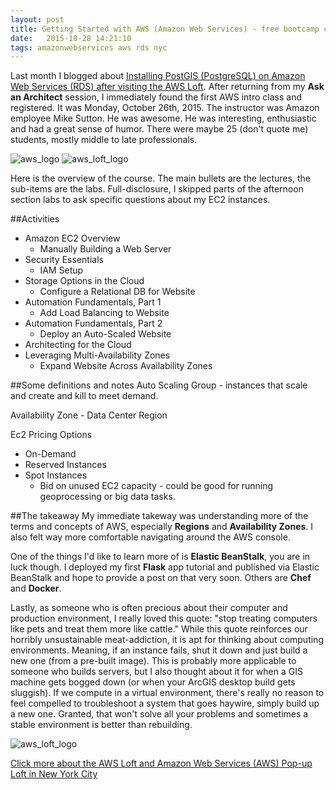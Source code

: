 ```yaml
---
layout: post
title: Getting Started with AWS (Amazon Web Services) - free bootcamp class at the AWS Loft in NYC
date:   2015-10-28 14:21:10
tags: amazonwebservices aws rds nyc
---
```


Last month I blogged about [Installing PostGIS (PostgreSQL) on Amazon Web Services (RDS) after visiting the AWS Loft](http://nygeog.github.io/2015/09/25/postgis-on-aws-rds.html). After returning from my **Ask an Architect** session, I immediately found the first AWS intro class and registered. It was Monday, October 26th, 2015. The instructor was Amazon employee Mike Sutton. He was awesome. He was interesting, enthusiastic and had a great sense of humor. There were maybe 25 (don't quote me) students, mostly middle to late professionals. 

![aws_logo](https://upload.wikimedia.org/wikipedia/commons/thumb/1/1d/AmazonWebservices_Logo.svg/1280px-AmazonWebservices_Logo.svg.png)
![aws_loft_logo](https://d0.awsstatic.com/Startups/test/pdp_loft.png)

Here is the overview of the course. The main bullets are the lectures, the sub-items are the labs. Full-disclosure, I skipped parts of the afternoon section labs to ask specific questions about my EC2 instances. 

##Activities

* Amazon EC2 Overview
	* Manually Building a Web Server 	
* Security Essentials
	* IAM Setup 
* Storage Options in the Cloud
	* Configure a Relational DB for Website 
* Automation Fundamentals, Part 1
	* Add Load Balancing to Website 
* Automation Fundamentals, Part 2	 
	* Deploy an Auto-Scaled Website
* Architecting for the Cloud
* Leveraging Multi-Availability Zones
	* Expand Website Across Availability Zones 


##Some definitions and notes
Auto Scaling Group - instances that scale and create and kill to meet demand. 

Availability Zone - Data Center Region

Ec2 Pricing Options

* On-Demand
* Reserved Instances
* Spot Instances
	* Bid on unused EC2 capacity - could be good for running geoprocessing or big data tasks.  

##The takeaway
My immediate takeway was understanding more of the terms and concepts of AWS, especially **Regions** and **Availability Zones**. I also felt way more comfortable navigating around the AWS console. 

One of the things I'd like to learn more of is **Elastic BeanStalk**, you are in luck though. I deployed my first **Flask** app tutorial and published via Elastic BeanStalk and hope to provide a post on that very soon. Others are **Chef** and **Docker**. 

Lastly, as someone who is often precious about their computer and production environment, I really loved this quote: "stop treating computers like pets and treat them more like cattle." While this quote reinforces our horribly unsustainable meat-addiction, it is apt for thinking about computing environments. Meaning, if an instance fails, shut it down and just build a new one (from a pre-built image). This is probably more applicable to someone who builds servers, but I also thought about it for when a GIS machine gets bogged down (or when your ArcGIS desktop build gets sluggish). If we compute in a virtual environment, there's really no reason to feel compelled to troubleshoot a system that goes haywire, simply build up a new one. Granted, that won't solve all your problems and sometimes a stable environment is better than rebuilding. 

![aws_loft_logo](https://d0.awsstatic.com/Startups/test/pdp_loft.png)

[Click more about the AWS Loft and Amazon Web Services (AWS) Pop-up Loft in New York City](https://aws.amazon.com/start-ups/loft/) 




